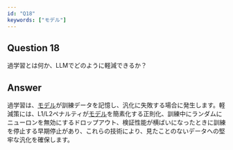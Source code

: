 ```yaml
---
id: "Q18"
keywords: ["モデル"]
---
```


## Question 18

過学習とは何か、LLMでどのように軽減できるか？

## Answer

過学習は、[モデル](../keypoints/モデル.md?context=ai)が訓練データを記憶し、汎化に失敗する場合に発生します。軽減策には、L1/L2ペナルティが[モデル](../keypoints/モデル.md?context=ai)を簡素化する正則化、訓練中にランダムにニューロンを無効にするドロップアウト、検証性能が横ばいになったときに訓練を停止する早期停止があり、これらの技術により、見たことのないデータへの堅牢な汎化を確保します。
